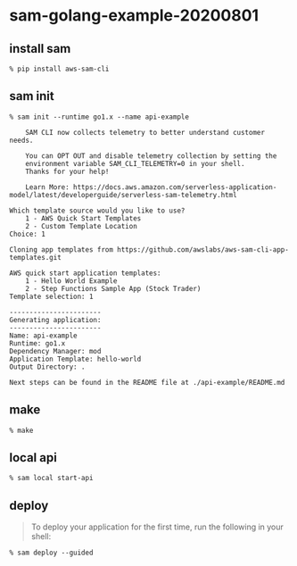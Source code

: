 # sam-golang-example-20200801

## install sam

```
% pip install aws-sam-cli
```

## sam init

```
% sam init --runtime go1.x --name api-example

	SAM CLI now collects telemetry to better understand customer needs.

	You can OPT OUT and disable telemetry collection by setting the
	environment variable SAM_CLI_TELEMETRY=0 in your shell.
	Thanks for your help!

	Learn More: https://docs.aws.amazon.com/serverless-application-model/latest/developerguide/serverless-sam-telemetry.html

Which template source would you like to use?
	1 - AWS Quick Start Templates
	2 - Custom Template Location
Choice: 1

Cloning app templates from https://github.com/awslabs/aws-sam-cli-app-templates.git

AWS quick start application templates:
	1 - Hello World Example
	2 - Step Functions Sample App (Stock Trader)
Template selection: 1

-----------------------
Generating application:
-----------------------
Name: api-example
Runtime: go1.x
Dependency Manager: mod
Application Template: hello-world
Output Directory: .

Next steps can be found in the README file at ./api-example/README.md
```

## make

```
% make
```

## local api

```
% sam local start-api

```

## deploy

> To deploy your application for the first time, run the following in your shell:

```
% sam deploy --guided
```
